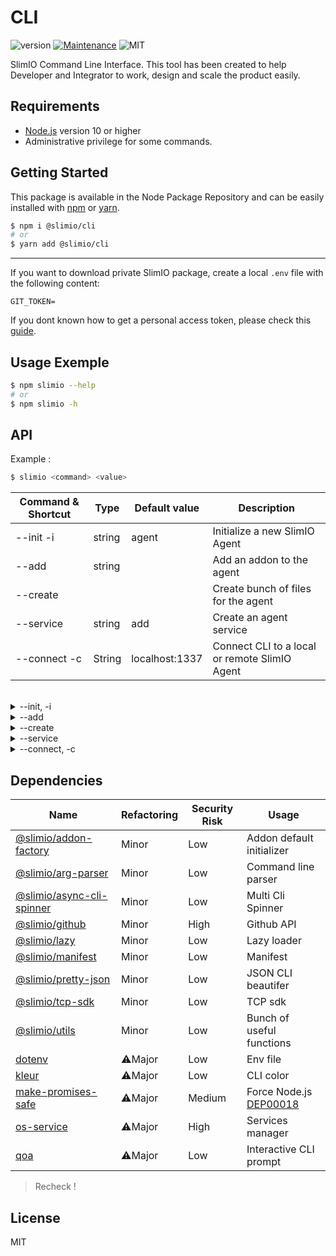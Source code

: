 # CLI
![version](https://img.shields.io/badge/version-0.1.1-blue.svg)
[![Maintenance](https://img.shields.io/badge/Maintained%3F-yes-green.svg)](https://github.com/SlimIO/is/commit-activity)
![MIT](https://img.shields.io/github/license/mashape/apistatus.svg)

SlimIO Command Line Interface. This tool has been created to help Developer and Integrator to work, design and scale the product easily.

## Requirements
- [Node.js](https://nodejs.org/en/) version 10 or higher
- Administrative privilege for some commands.

## Getting Started

This package is available in the Node Package Repository and can be easily installed with [npm](https://docs.npmjs.com/getting-started/what-is-npm) or [yarn](https://yarnpkg.com).

```bash
$ npm i @slimio/cli
# or
$ yarn add @slimio/cli
```

---

If you want to download private SlimIO package, create a local `.env` file with the following content:
```
GIT_TOKEN=
```

If you dont known how to get a personal access token, please check this [guide](https://help.github.com/en/articles/creating-a-personal-access-token-for-the-command-line).

## Usage Exemple

```bash
$ npm slimio --help
# or
$ npm slimio -h
```

## API

Example :

```bash
$ slimio <command> <value>
```

| Command & Shortcut| Type | Default value | Description |
| --- | --- | --- | --- |
|--init -i|string|agent|Initialize a new SlimIO Agent|
|--add|string||Add an addon to the agent|
|--create|||Create bunch of files for the agent|
|--service|string|add|Create an agent service|
|--connect -c|String|localhost:1337|Connect CLI to a local or remote SlimIO Agent|

<br/>
<details>
<summary>--init, -i</summary>
<br/>

>Default value: `agent`

Initialize a new SlimIO Agent:
- Install Agent folder
- Install Built-in addons

The value define the name of the agent folder
</details>


<details>
<summary>--add</summary>
<br/>

Add an addon to the agent with the name or an Url from github.
Currently, it's only take from SlimIO organization.
</details>

<details>
<summary>--create</summary>
<br/>

>You must be in an agent folder !

Create bunch of files for the agent:
- Addon: default addon for a developper
- Manifest: file configuration for SlimIO projects
</details>

<details>
<summary>--service</summary>
<br/>

>You must be in an agent folder !
>Default value: `add`

Create a service of the Agent

| Command | Description |
| --- | --- |
|add|Add `SlimIO Agent` service|
|rm|Remove `SlimIO Agent` service|
</details>

<details>
<summary>--connect, -c</summary>
<br/>

>Default value: `localhost:1337`

Connect CLI to a local or remote SlimIO Agent:

| Command | Description |
| --- | --- |
|addons|Call a callback from an addon|
|create|Create bunch of files for the agent|
|help|Show all commands|
|quit|Exit agent connection|
</details>

## Dependencies

|Name|Refactoring|Security Risk|Usage|
|---|---|---|---|
|[@slimio/addon-factory](https://github.com/SlimIO/AddonFactory#readme)|Minor|Low|Addon default initializer|
|[@slimio/arg-parser](https://github.com/SlimIO/ArgParser#readme)|Minor|Low|Command line parser|
|[@slimio/async-cli-spinner](https://github.com/SlimIO/async-cli-spinner#readme)|Minor|Low|Multi Cli Spinner|
|[@slimio/github](https://github.com/SlimIO/github-download#readme)|Minor|High|Github API|
|[@slimio/lazy](https://github.com/SlimIO/Lazy#readme)|Minor|Low|Lazy loader|
|[@slimio/manifest](https://github.com/SlimIO/Manifester#readme)|Minor|Low|Manifest|
|[@slimio/pretty-json](https://github.com/SlimIO/Pretty-JSON#readme)|Minor|Low|JSON CLI beautifer|
|[@slimio/tcp-sdk](https://github.com/SlimIO/TCP-SDK#readme)|Minor|Low|TCP sdk|
|[@slimio/utils](https://github.com/SlimIO/Utils#readme)|Minor|Low|Bunch of useful functions|
|[dotenv](https://github.com/motdotla/dotenv#readme)|⚠️Major|Low|Env file|
|[kleur](https://github.com/lukeed/kleur#readme)|⚠️Major|Low|CLI color|
|[make-promises-safe](https://github.com/mcollina/make-promises-safe#readme)|⚠️Major|Medium|Force Node.js [DEP00018](https://nodejs.org/dist/latest-v8.x/docs/api/deprecations.html#deprecations_dep0018_unhandled_promise_rejections)|
|[os-service](https://github.com/nospaceships/node-os-service#readme)|⚠️Major|High|Services manager|
|[qoa](https://github.com/klaussinani/qoa#readme)|⚠️Major|Low|Interactive CLI prompt|

> Recheck !

## License

MIT
